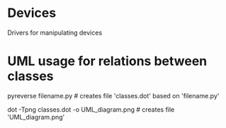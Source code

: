 # Devices
Drivers for manipulating devices

# UML usage for relations between classes
pyreverse filename.py # creates file 'classes.dot' based on 'filename.py'

dot -Tpng classes.dot -o UML_diagram.png # creates file 'UML_diagram.png'
